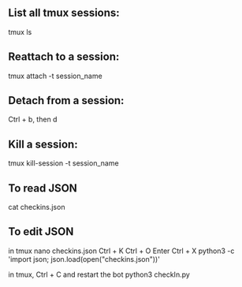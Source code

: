 ## List all tmux sessions: 
tmux ls
## Reattach to a session: 
tmux attach -t session_name
## Detach from a session: 
Ctrl + b, then d
## Kill a session: 
tmux kill-session -t session_name



## To read JSON
cat checkins.json
## To edit JSON
in tmux
nano checkins.json
Ctrl + K
Ctrl + O
Enter
Ctrl + X
python3 -c 'import json; json.load(open("checkins.json"))'


in tmux, Ctrl + C and restart the bot
python3 checkIn.py
